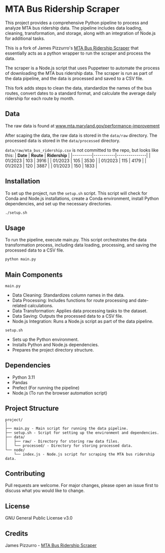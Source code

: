# MTA Bus Ridership Scraper

This project provides a comprehensive Python pipeline to process and analyze MTA bus ridership data. The pipeline includes data loading, cleaning, transformation, and storage, along with an integration of Node.js for additional tasks.

This is a fork of James Pizzurro's [MTA Bus Ridership Scraper](https://github.com/jamespizzurro/mta-bus-ridership-scraper) that essentially acts as a python wrapper to run the scraper and process the data.

The scraper is a Node.js script that uses Puppeteer to automate the process of downloading the MTA bus ridership data. The scraper is run as part of the data pipeline, and the data is processed and saved to a CSV file.

This fork adds steps to clean the data, standardize the names of the bus routes, convert dates to a standard format, and calculate the average daily ridership for each route by month.

## Data
The raw data is found at www.mta.maryland.gov/performance-improvement

After scaping the data, the raw data is stored in the `data/raw` directory. The processed data is stored in the `data/processed` directory.

`data/raw/mta_bus_ridership.csv` is not committed to the repo, but looks like this:
| **Date** | **Route** | **Ridership** |
|----------|-----------|---------------|
| 01/2023  | 103       | 3916          |
| 01/2023  | 105       | 3530          |
| 01/2023  | 115       | 4179          |
| 01/2023  | 120       | 3887          |
| 01/2023  | 150       | 1833          |

## Installation

To set up the project, run the `setup.sh` script. This script will check for Conda and Node.js installations, create a Conda environment, install Python dependencies, and set up the necessary directories.

```bash
./setup.sh
```

## Usage
To run the pipeline, execute main.py. This script orchestrates the data transformation process, including data loading, processing, and saving the processed data to a CSV file.
```bash
python main.py
```

## Main Components
`main.py`
- Data Cleaning: Standardizes column names in the data.
- Data Processing: Includes functions for route processing and date-related calculations.
- Data Transformation: Applies data processing tasks to the dataset.
- Data Saving: Outputs the processed data to a CSV file.
- Node.js Integration: Runs a Node.js script as part of the data pipeline.

`setup.sh`
- Sets up the Python environment.
- Installs Python and Node.js dependencies.
- Prepares the project directory structure.
## Dependencies
- Python 3.11
- Pandas
- Prefect (For running the pipeline)
- Node.js (To run the browser automation script)

## Project Structure
```
project/
│
├── main.py - Main script for running the data pipeline.
├── setup.sh - Script for setting up the environment and dependencies.
├── data/
│   ├── raw/ - Directory for storing raw data files.
│   └── processed/ - Directory for storing processed data.
└── node/
    └── index.js - Node.js script for scraping the MTA bus ridership data.
```

## Contributing
Pull requests are welcome. For major changes, please open an issue first to discuss what you would like to change.

## License
GNU General Public License v3.0

## Credits
James Pizzurro - [MTA Bus Ridership Scraper](https://github.com/jamespizzurro/mta-bus-ridership-scraper)
